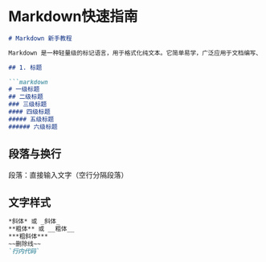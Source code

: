 # Markdown快速指南

```markdown
# Markdown 新手教程

Markdown 是一种轻量级的标记语言，用于格式化纯文本。它简单易学，广泛应用于文档编写、博客撰写等场景。以下是基础语法指南：

## 1. 标题

```markdown
# 一级标题
## 二级标题
### 三级标题
#### 四级标题
##### 五级标题
###### 六级标题
```

## 段落与换行
段落：直接输入文字（空行分隔段落）

## 文字样式
```markdown
*斜体* 或 _斜体_  
**粗体** 或 __粗体__  
***粗斜体***  
~~删除线~~  
`行内代码`
```

